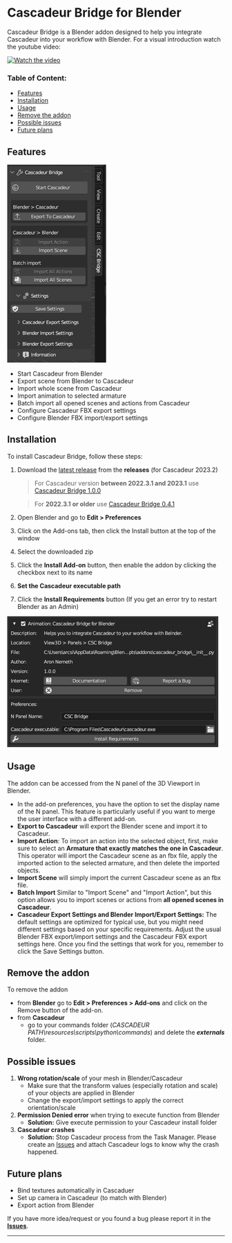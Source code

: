 # Cascadeur Bridge for Blender

Cascadeur Bridge is a Blender addon designed to help you integrate Cascadeur into your workflow with Blender.
For a visual introduction watch the youtube video:

[![Watch the video](https://img.youtube.com/vi/3J5R1G-g8Ig/default.jpg)](https://youtu.be/3J5R1G-g8Ig)

### Table of Content:
- [Features](#features)
- [Installation](#installation)
- [Usage](#usage)
- [Remove the addon](#remove-the-addon)
- [Possible issues](#possible-issues)
- [Future plans](#future-plans)

## Features

![Cascadeur Bridge UI](/doc/addon_side_panel.png)

- Start Cascadeur from Blender
- Export scene from Blender to Cascadeur
- Import whole scene from Cascadeur
- Import animation to selected armature
- Batch import all opened scenes and actions from Cascadeur
- Configure Cascadeur FBX export settings
- Configure Blender FBX import/export settings

## Installation

To install Cascadeur Bridge, follow these steps:

1. Download the [latest release](https://github.com/arcsikex/cascadeur_bridge/releases/tag/1.0.1) from the **releases** (for Cascadeur 2023.2)
    > For Cascadeur version **between 2022.3.1 and 2023.1** use [Cascadeur Bridge 1.0.0](https://github.com/arcsikex/cascadeur_bridge/releases/tag/1.0.0)

    > For **2022.3.1 or older** use [Cascadeur Bridge 0.4.1](https://github.com/arcsikex/cascadeur_bridge/releases/tag/0.4.1)
2. Open Blender and go to **Edit > Preferences**
4. Click on the Add-ons tab, then click the Install button at the top of the window
5. Select the downloaded zip
6. Click the **Install Add-on** button, then enable the addon by clicking the checkbox next to its name
7. **Set the Cascadeur executable path**
8. Click the **Install Requirements** button (If you get an error try to restart Blender as an Admin)

![Preferences view of the addon](/doc/addon_pereferences.png)

## Usage

The addon can be accessed from the N panel of the 3D Viewport in Blender.
- In the add-on preferences, you have the option to set the display name of the N panel. This feature is particularly useful if you want to merge the user interface with a different add-on.
- **Export to Cascadeur** will export the Blender scene and import it to Cascadeur.
- **Import Action**: To import an action into the selected object, first, make sure to select an **Armature that exactly matches the one in Cascadeur**.
 This operator will import the Cascadeur scene as an fbx file, apply the imported action to the selected armature, and then delete the imported objects.
- **Import Scene** will simply import the current Cascadeur scene as an fbx file.
- **Batch Import** Similar to "Import Scene" and "Import Action", but this option allows you to import scenes or actions from **all opened scenes in Cascadeur**.
- **Cascadeur Export Settings and Blender Import/Export Settings:** The default settings are optimized for typical use, but you might need different settings based on your specific requirements. Adjust the usual Blender FBX export/import settings and the Cascadeur FBX export settings here. Once you find the settings that work for you, remember to click the Save Settings button.



## Remove the addon

To remove the addon 
- from **Blender** go to **Edit > Preferences > Add-ons** and click on the Remove button of the add-on.
- from **Cascadeur** 
    - go to your commands folder (*CASCADEUR PATH\resources\scripts\python\commands*) and delete the ***externals*** folder. 

## Possible issues
1. **Wrong rotation/scale** of your mesh in Blender/Cascadeur
    - Make sure that the transform values (especially rotation and scale) of your objects are applied in Blender
    - Change the export/import settings to apply the correct orientation/scale
2. **Permission Denied error** when trying to execute function from Blender
    - **Solution:** Give execute permission to your Cascadeur install folder
3. **Cascadeur crashes**
    - **Solution:** Stop Cascadeur process from the Task Manager. Please create an [Issues](https://github.com/arcsikex/cascadeur_bridge/issues) and attach Cascadeur logs to know why the crash happened.

## Future plans
- Bind textures automatically in Cascaduer
- Set up camera in Cascadeur (to match with Blender)
- Export action from Blender

If you have more idea/request or you found a bug please report it in the **[Issues](https://github.com/arcsikex/cascadeur_bridge/issues)**.

---
